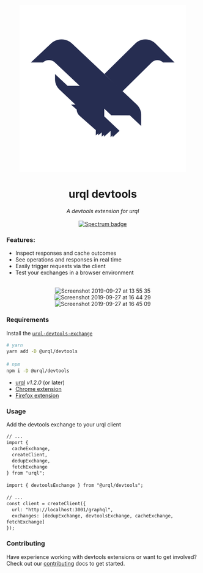 <div align="center">
  <img alt="logo" src="https://raw.githubusercontent.com/FormidableLabs/urql-devtools/master/src/assets/icon.svg?sanitize=true" />
  <h1>urql devtools</h1>
  <em>A devtools extension for urql</em>
  <br />
  <br />
  <a href="https://spectrum.chat/urql">
    <img alt="Spectrum badge" src="https://withspectrum.github.io/badge/badge.svg" />
  </a>
</div>

### Features:

- Inspect responses and cache outcomes
- See operations and responses in real time
- Easily trigger requests via the client
- Test your exchanges in a browser environment

<br/>

  <center>
    <img width="840" alt="Screenshot 2019-09-27 at 13 55 35" src="https://user-images.githubusercontent.com/17658189/65774151-62058500-e146-11e9-8cda-c59bbd8c52ae.png">
    <img width="840" alt="Screenshot 2019-09-27 at 16 44 29" src="https://user-images.githubusercontent.com/17658189/65774077-3a162180-e146-11e9-939d-c04546612067.png">
    <img width="840" alt="Screenshot 2019-09-27 at 16 45 09" src="https://user-images.githubusercontent.com/17658189/65774083-3bdfe500-e146-11e9-9c09-265b2db6cfda.png">
  </center>

### Requirements

Install the [`urql-devtools-exchange`](https://github.com/FormidableLabs/urql-devtools-exchange)

```sh
# yarn
yarn add -D @urql/devtools

# npm
npm i -D @urql/devtools
```

- [urql](https://github.com/FormidableLabs/urql) _v1.2.0_ (or later)
- [Chrome extension](https://chrome.google.com/webstore/detail/urql-devtools/mcfphkbpmkbeofnkjehahlmidmceblmm)
- [Firefox extension](https://addons.mozilla.org/en-GB/firefox/addon/urql-devtools/)

### Usage

Add the devtools exchange to your urql client

```tsx
// ...
import {
  cacheExchange,
  createClient,
  dedupExchange,
  fetchExchange
} from "urql";

import { devtoolsExchange } from "@urql/devtools";

// ...
const client = createClient({
  url: "http://localhost:3001/graphql",
  exchanges: [dedupExchange, devtoolsExchange, cacheExchange, fetchExchange]
});
```

### Contributing

Have experience working with devtools extensions or want to get involved? Check out our [contributing](./CONTRIBUTING.md) docs to get started.
